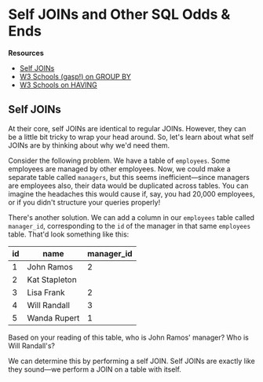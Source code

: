 # Self JOINs and Other SQL Odds & Ends

**Resources**

* [Self JOINs](http://www.dofactory.com/sql/self-join)
* [W3 Schools (gasp!) on GROUP BY](https://www.w3schools.com/sql/sql_groupby.asp)
* [W3 Schools on HAVING](https://www.w3schools.com/sql/sql_having.asp)

## Self JOINs

At their core, self JOINs are identical to regular JOINs. However, they can
be a little bit tricky to wrap your head around. So, let's learn about what
self JOINs are by thinking about why we'd need them.

Consider the following problem. We have a table of `employees`. Some employees
are managed by other employees. Now, we could make a separate table called `managers`,
but this seems inefficient—since managers are employees also, their data would
be duplicated across tables. You can imagine the headaches this would cause if,
say, you had 20,000 employees, or if you didn't structure your queries properly!

There's another solution. We can add a column in our `employees` table called
`manager_id`, corresponding to the `id` of the manager in that same `employees`
table. That'd look something like this:

| id            | name          | manager_id  |
| ------------- | ------------- | ----- |
|1|John Ramos|2|
|2|Kat Stapleton||
|3|Lisa Frank|2|
|4|Will Randall|3|
|5|Wanda Rupert|1|

Based on your reading of this table, who is John Ramos' manager? Who is Will
Randall's?

We can determine this by performing a self JOIN. Self JOINs are exactly like
they sound—we perform a JOIN on a table with itself.
